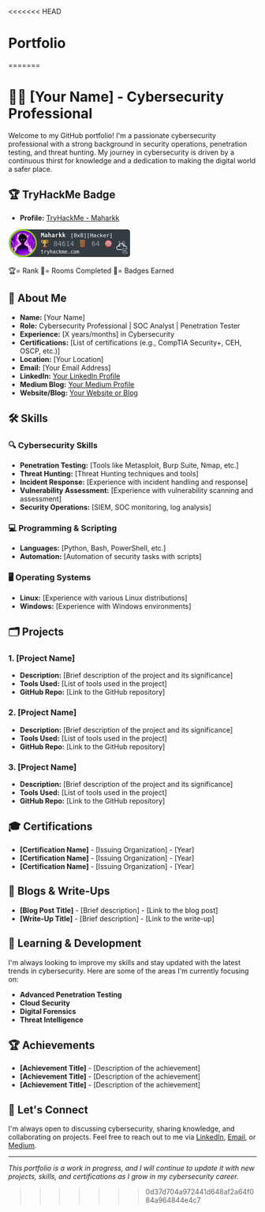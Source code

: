 <<<<<<< HEAD
# Portfolio
=======
# 👨‍💻 [Your Name] - Cybersecurity Professional

Welcome to my GitHub portfolio! I'm a passionate cybersecurity professional with a strong background in security operations, penetration testing, and threat hunting. My journey in cybersecurity is driven by a continuous thirst for knowledge and a dedication to making the digital world a safer place.

## 🏆 TryHackMe Badge

- **Profile:** [TryHackMe - Maharkk](https://tryhackme.com/p/Maharkk)

![TryHackMe Badge](tryhackmebadge.png)
 
🏆= Rank  🚪= Rooms Completed  🎯= Badges Earned




## 🔐 About Me

- **Name:** [Your Name]
- **Role:** Cybersecurity Professional | SOC Analyst | Penetration Tester
- **Experience:** [X years/months] in Cybersecurity
- **Certifications:** [List of certifications (e.g., CompTIA Security+, CEH, OSCP, etc.)]
- **Location:** [Your Location]
- **Email:** [Your Email Address]
- **LinkedIn:** [Your LinkedIn Profile](https://www.linkedin.com/in/your-profile/)
- **Medium Blog:** [Your Medium Profile](https://medium.com/@yourusername)
- **Website/Blog:** [Your Website or Blog](https://yourwebsite.com/)

## 🛠️ Skills

### 🔍 Cybersecurity Skills
- **Penetration Testing:** [Tools like Metasploit, Burp Suite, Nmap, etc.]
- **Threat Hunting:** [Threat Hunting techniques and tools]
- **Incident Response:** [Experience with incident handling and response]
- **Vulnerability Assessment:** [Experience with vulnerability scanning and assessment]
- **Security Operations:** [SIEM, SOC monitoring, log analysis]

### 💻 Programming & Scripting
- **Languages:** [Python, Bash, PowerShell, etc.]
- **Automation:** [Automation of security tasks with scripts]

### 🖥️ Operating Systems
- **Linux:** [Experience with various Linux distributions]
- **Windows:** [Experience with Windows environments]

## 🗂️ Projects

### 1. **[Project Name]**
   - **Description:** [Brief description of the project and its significance]
   - **Tools Used:** [List of tools used in the project]
   - **GitHub Repo:** [Link to the GitHub repository]

### 2. **[Project Name]**
   - **Description:** [Brief description of the project and its significance]
   - **Tools Used:** [List of tools used in the project]
   - **GitHub Repo:** [Link to the GitHub repository]

### 3. **[Project Name]**
   - **Description:** [Brief description of the project and its significance]
   - **Tools Used:** [List of tools used in the project]
   - **GitHub Repo:** [Link to the GitHub repository]

## 🎓 Certifications

- **[Certification Name]** - [Issuing Organization] - [Year]
- **[Certification Name]** - [Issuing Organization] - [Year]
- **[Certification Name]** - [Issuing Organization] - [Year]

## 📜 Blogs & Write-Ups

- **[Blog Post Title]** - [Brief description] - [Link to the blog post]
- **[Write-Up Title]** - [Brief description] - [Link to the write-up]

## 🌱 Learning & Development

I'm always looking to improve my skills and stay updated with the latest trends in cybersecurity. Here are some of the areas I'm currently focusing on:

- **Advanced Penetration Testing**
- **Cloud Security**
- **Digital Forensics**
- **Threat Intelligence**

## 🏆 Achievements

- **[Achievement Title]** - [Description of the achievement]
- **[Achievement Title]** - [Description of the achievement]
- **[Achievement Title]** - [Description of the achievement]

## 🤝 Let's Connect

I'm always open to discussing cybersecurity, sharing knowledge, and collaborating on projects. Feel free to reach out to me via [LinkedIn](https://www.linkedin.com/in/your-profile/), [Email](mailto:your.email@example.com), or [Medium](https://medium.com/@yourusername).

---

*This portfolio is a work in progress, and I will continue to update it with new projects, skills, and certifications as I grow in my cybersecurity career.*

>>>>>>> 0d37d704a972441d648af2a64f084a964844e4c7
